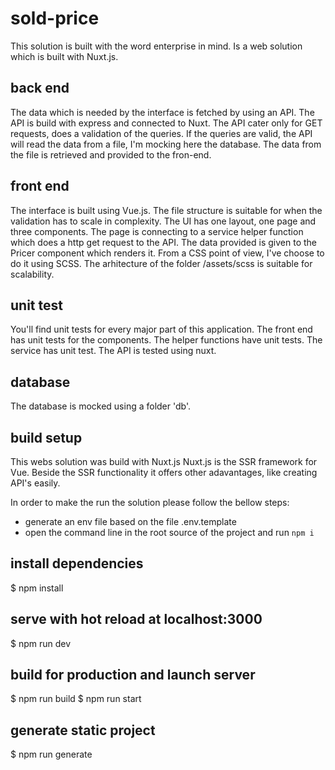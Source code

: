 
# sold-price
This solution is built with the word enterprise in mind.
Is a web solution which is built with Nuxt.js.

## back end
The data which is needed by the interface is fetched by using an API.
The API is build with express and connected to Nuxt.
The API cater only for GET requests, does a validation of the queries.
If the queries are valid, the API will read the data from a file, I'm mocking here the database.
The data from the file is retrieved and provided to the fron-end.

## front end
The interface is built using Vue.js.
The file structure is suitable for when the validation has to scale in complexity.
The UI has one layout, one page and three components.
The page is connecting to a service helper function which does a http get request to the API.
The data provided is given to the Pricer component which renders it.
From a CSS point of view, I've choose to do it using SCSS. The arhitecture of the folder /assets/scss is suitable for scalability.

## unit test
You'll find unit tests for every major part of this application.
The front end has unit tests for the components.
The helper functions have unit tests.
The service has unit test.
The API is tested using nuxt.

## database
The database is mocked using a folder 'db'.

## build setup
This webs solution was build with Nuxt.js
Nuxt.js is the SSR framework for Vue. Beside the SSR functionality it offers other adavantages, like creating API's easily.

In order to make the run the solution please follow the bellow steps:
- generate an env file based on the file .env.template
- open the command line in the root source of the project and run `npm i`

## install dependencies
$ npm install

## serve with hot reload at localhost:3000
$ npm run dev

## build for production and launch server
$ npm run build
$ npm run start

## generate static project
$ npm run generate

